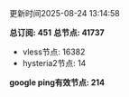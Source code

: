 更新时间2025-08-24 13:14:58

**总订阅: 451**
**总节点: 41737**
- vless节点: 16382
- hysteria2节点: 14

**google ping有效节点: 214**
